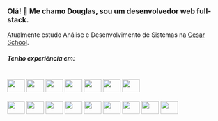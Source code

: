 ### Olá! 👋 Me chamo Douglas, sou um desenvolvedor web full-stack.

 Atualmente estudo Análise e Desenvolvimento de Sistemas na [Cesar School](https://www.cesar.school/).


##### Tenho experiência em:
<div style="display: inline_block">
  <div style="display: inline_block"><br>
    <img  height="30" width="40" src="https://cdn.jsdelivr.net/gh/devicons/devicon@latest/icons/javascript/javascript-original.svg" />
  <img  height="30" width="40" src="https://cdn.jsdelivr.net/gh/devicons/devicon@latest/icons/typescript/typescript-original.svg" />
  <img height="30" width="40" src="https://cdn.jsdelivr.net/gh/devicons/devicon@latest/icons/html5/html5-original.svg" />
  <img height="30" width="40" src="https://cdn.jsdelivr.net/gh/devicons/devicon@latest/icons/css3/css3-original.svg" />
  <img height="30" width="40" src="https://cdn.jsdelivr.net/gh/devicons/devicon@latest/icons/react/react-original.svg" /> 
  <img height="30" width="40" src="https://cdn.jsdelivr.net/gh/devicons/devicon@latest/icons/tailwindcss/tailwindcss-original-wordmark.svg" />
  <img height="30" width="40" src="https://cdn.jsdelivr.net/gh/devicons/devicon@latest/icons/nextjs/nextjs-original.svg" />
  </div>
  <div style="display: inline_block"><br>
    <img height="30" width="40" src="https://cdn.jsdelivr.net/gh/devicons/devicon@latest/icons/docker/docker-original.svg" />
  <img height="30" width="40" src="https://cdn.jsdelivr.net/gh/devicons/devicon@latest/icons/nodejs/nodejs-original-wordmark.svg" />
  <img height="30" width="40" src="https://cdn.jsdelivr.net/gh/devicons/devicon@latest/icons/express/express-original.svg" />
  <img height="30" width="40" src="https://cdn.jsdelivr.net/gh/devicons/devicon@latest/icons/jest/jest-plain.svg" />
  <img height="30" width="40" src="https://cdn.jsdelivr.net/gh/devicons/devicon@latest/icons/playwright/playwright-original.svg" />
  <img height="30" width="40" src="https://cdn.jsdelivr.net/gh/devicons/devicon@latest/icons/postgresql/postgresql-original-wordmark.svg" />
  <img height="30" width="40" src="https://cdn.jsdelivr.net/gh/devicons/devicon@latest/icons/mysql/mysql-original-wordmark.svg" />        
  <img height="30" width="40" src="https://cdn.jsdelivr.net/gh/devicons/devicon@latest/icons/sequelize/sequelize-plain.svg" />
  <img height="30" width="40" src="https://cdn.jsdelivr.net/gh/devicons/devicon@latest/icons/prisma/prisma-original-wordmark.svg" />
  </div>          
</div>
          

<!--
**araujodgdev/araujodgdev** is a ✨ _special_ ✨ repository because its `README.md` (this file) appears on your GitHub profile.

Here are some ideas to get you started:

- 🔭 I’m currently working on ...
- 🌱 I’m currently learning ...
- 👯 I’m looking to collaborate on ...
- 🤔 I’m looking for help with ...
- 💬 Ask me about ...
- 📫 How to reach me: ...
- 😄 Pronouns: ...
- ⚡ Fun fact: ...
-->
